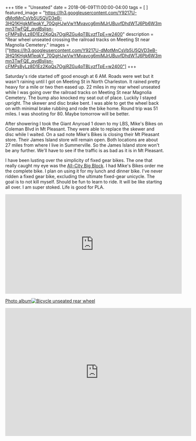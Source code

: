 +++
title =  "Unseated"
date = 2018-06-09T11:00:00-04:00
tags = [ ]
featured_image = "https://lh3.googleusercontent.com/Y9217U-dMotMnCsVb5U5QVD3eB-3HQ1KHgkM1eqkY_70QgHJwVwYMvavcg6miMJrUBuvfDhdWTJ6Pb6W3mmn3TwFQE_qvdBsljsn-cFMPsByLz8D1Ez2KqQs7OgjRZGu4pTBLyzfTpE=w2400"
description = "Rear wheel unseated crossing the railroad tracks on Meeting St near Magnolia Cemetery."
images = ["https://lh3.googleusercontent.com/Y9217U-dMotMnCsVb5U5QVD3eB-3HQ1KHgkM1eqkY_70QgHJwVwYMvavcg6miMJrUBuvfDhdWTJ6Pb6W3mmn3TwFQE_qvdBsljsn-cFMPsByLz8D1Ez2KqQs7OgjRZGu4pTBLyzfTpE=w2400"]
+++

Saturday's ride started off good enough at 6 AM. Roads were wet but it wasn't raining until I got on Meeting St in North Charleston. It rained pretty heavy for a mile or two then eased up. 22 miles in my rear wheel unseated while I was going over the railroad tracks on Meeting St near Magnolia Cemetery. The bump also knocked my seat out of place. Luckily I stayed upright. The skewer and disc brake bent. I was able to get the wheel back on with minimal brake rubbing and rode the bike home. Round trip was 51 miles. I was shooting for 80. Maybe tomorrow will be better.

After showering I took the Giant Anyroad 1 down to my LBS, Mike's Bikes on Coleman Blvd in Mt Pleasant. They were able to replace the skewer and disc while I waited. On a sad note Mike's Bikes is closing their Mt Pleasant store. Their James Island store will remain open. Both locations are about 27 miles from where I live in Summerville. So the James Island store won't be any further. We'll have to see if the traffic is as bad as it is in Mt Pleasant.

I have been lusting over the simplicity of fixed gear bikes. The one that really caught my eye was the [All-City Big Block](https://allcitycycles.com/bikes/big_block). I had Mike's Bikes order me the complete bike. I plan on using it for my lunch and dinner bike. I've never ridden a fixed gear bike, excluding the ultimate fixed-gear unicycle. The goal is to not kill myself. Should be fun to learn to ride. It will be like starting all over. I am super stoked. Life is good for PLA.

<iframe width="560" height="315" src="https://www.youtube.com/embed/keYalArsQU4" frameborder="0" allow="autoplay; encrypted-media" allowfullscreen></iframe>

[Photo album![Bicycle unseated rear wheel](https://lh3.googleusercontent.com/_b-CQGQwMt-FEB4o9TUlK_w027b-l2k3n847PY2V9J7ao9vVZnlFgCr0qY6QSm-2wKqMggP4QK1owpnoHZWplTM-bGs1Y74BrBCtweJzec45L_iR9ASkkKPsGlhoFAHmgm-V1TCB43M=w2400)](https://photos.app.goo.gl/8DbVWpf9kEUR76Sx7)

<iframe height='405' width='590' frameborder='0' allowtransparency='true' scrolling='no' src='https://www.strava.com/activities/1627088297/embed/ccbf9bddeb85e1ca82cca329e76d2df91e9853c7'></iframe>
